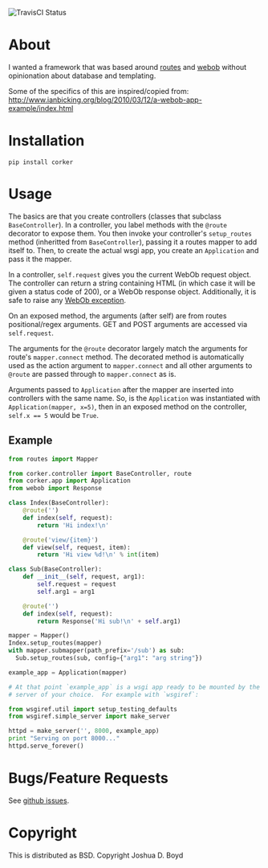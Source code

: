 ![TravisCI Status](https://api.travis-ci.org/jd-boyd/corker.png)

# About

I wanted a framework that was based around
[routes](https://github.com/bbangert/routes) and
[webob](http://webob.org/) without opinionation about database and
templating.

Some of the specifics of this are inspired/copied from: http://www.ianbicking.org/blog/2010/03/12/a-webob-app-example/index.html

# Installation

  `pip install corker`

# Usage

The basics are that you create controllers (classes that subclass
`BaseController`).  In a controller, you label methods with the `@route`
decorator to expose them.  You then invoke your controller's
`setup_routes` method (inheritted from `BaseController`), passing it a
routes mapper to add itself to.  Then, to create the actual wsgi app,
you create an `Application` and pass it the mapper.

In a controller, `self.request` gives you the current WebOb request
object.  The controller can return a string containing HTML (in which
case it will be given a status code of 200), or a WebOb response object.
Additionally, it is safe to raise any
[WebOb exception](http://webob.readthedocs.org/en/latest/modules/exceptions.html).

On an exposed method, the arguments (after self) are from routes
positional/regex arguments.  GET and POST arguments are accessed via
`self.request`.

The arguments for the `@route` decorator largely match the arguments for
route's `mapper.connect` method.  The decorated method is automatically
used as the action argument to `mapper.connect` and all other arguments
to `@route` are passed through to `mapper.connect` as is.

Arguments passed to `Application` after the mapper are inserted into
controllers with the same name.  So, is the `Application` was
instantiated with `Application(mapper, x=5)`, then in an exposed method
on the controller, `self.x == 5` would be `True`.

## Example

```python
from routes import Mapper

from corker.controller import BaseController, route
from corker.app import Application
from webob import Response

class Index(BaseController):
    @route('')
    def index(self, request):
        return 'Hi index!\n'

    @route('view/{item}')
    def view(self, request, item):
        return 'Hi view %d!\n' % int(item)

class Sub(BaseController):
    def __init__(self, request, arg1):
        self.request = request
        self.arg1 = arg1

    @route('')
    def index(self, request):
        return Response('Hi sub!\n' + self.arg1)

mapper = Mapper()
Index.setup_routes(mapper)
with mapper.submapper(path_prefix='/sub') as sub:
  Sub.setup_routes(sub, config={"arg1": "arg string"})

example_app = Application(mapper)

# At that point `example_app` is a wsgi app ready to be mounted by the
# server of your choice.  For example with `wsgiref`:

from wsgiref.util import setup_testing_defaults
from wsgiref.simple_server import make_server

httpd = make_server('', 8000, example_app)
print "Serving on port 8000..."
httpd.serve_forever()
```

# Bugs/Feature Requests

See [github issues](https://github.com/jd-boyd/corker/issues).

# Copyright
  This is distributed as BSD.  Copyright Joshua D. Boyd
